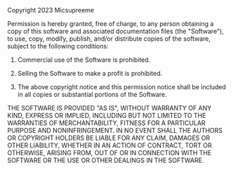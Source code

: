 Copyright 2023 Micsupreeme

Permission is hereby granted, free of charge, to any person obtaining a copy of this software and associated documentation files (the "Software"), to use, copy, modify, publish, and/or distribute copies of the software, subject to the following conditions:

1. Commercial use of the Software is prohibited.

2. Selling the Software to make a profit is prohibited.

3. The above copyright notice and this permission notice shall be included in all copies or substantial portions of the Software.

THE SOFTWARE IS PROVIDED "AS IS", WITHOUT WARRANTY OF ANY KIND, EXPRESS OR IMPLIED, INCLUDING BUT NOT LIMITED TO THE WARRANTIES OF MERCHANTABILITY, FITNESS FOR A PARTICULAR PURPOSE AND NONINFRINGEMENT. IN NO EVENT SHALL THE AUTHORS OR COPYRIGHT HOLDERS BE LIABLE FOR ANY CLAIM, DAMAGES OR OTHER LIABILITY, WHETHER IN AN ACTION OF CONTRACT, TORT OR OTHERWISE, ARISING FROM, OUT OF OR IN CONNECTION WITH THE SOFTWARE OR THE USE OR OTHER DEALINGS IN THE SOFTWARE.
